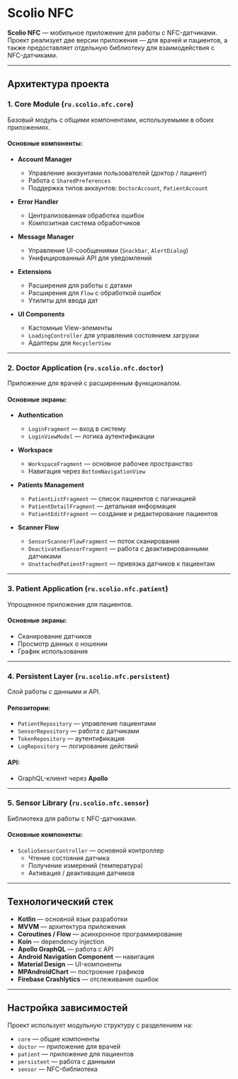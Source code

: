 # Scolio NFC

**Scolio NFC** — мобильное приложение для работы с NFC-датчиками.  
Проект реализует две версии приложения — для врачей и пациентов, а также предоставляет отдельную библиотеку для взаимодействия с NFC-датчиками.

---

## Архитектура проекта

### 1. Core Module (`ru.scolio.nfc.core`)
Базовый модуль с общими компонентами, используемыми в обоих приложениях.

#### Основные компоненты:
- **Account Manager**
  - Управление аккаунтами пользователей (доктор / пациент)
  - Работа с `SharedPreferences`
  - Поддержка типов аккаунтов: `DoctorAccount`, `PatientAccount`

- **Error Handler**
  - Централизованная обработка ошибок
  - Композитная система обработчиков

- **Message Manager**
  - Управление UI-сообщениями (`Snackbar`, `AlertDialog`)
  - Унифицированный API для уведомлений

- **Extensions**
  - Расширения для работы с датами
  - Расширения для `Flow` с обработкой ошибок
  - Утилиты для ввода дат

- **UI Components**
  - Кастомные View-элементы
  - `LoadingController` для управления состоянием загрузки
  - Адаптеры для `RecyclerView`

---

### 2. Doctor Application (`ru.scolio.nfc.doctor`)
Приложение для врачей с расширенным функционалом.

#### Основные экраны:
- **Authentication**
  - `LoginFragment` — вход в систему  
  - `LoginViewModel` — логика аутентификации

- **Workspace**
  - `WorkspaceFragment` — основное рабочее пространство  
  - Навигация через `BottomNavigationView`

- **Patients Management**
  - `PatientListFragment` — список пациентов с пагинацией  
  - `PatientDetailFragment` — детальная информация  
  - `PatientEditFragment` — создание и редактирование пациентов

- **Scanner Flow**
  - `SensorScannerFlowFragment` — поток сканирования  
  - `DeactivatedSensorFragment` — работа с деактивированными датчиками  
  - `UnattachedPatientFragment` — привязка датчиков к пациентам

---

### 3. Patient Application (`ru.scolio.nfc.patient`)
Упрощенное приложение для пациентов.

#### Основные экраны:
- Сканирование датчиков  
- Просмотр данных о ношении  
- График использования  

---

### 4. Persistent Layer (`ru.scolio.nfc.persistent`)
Слой работы с данными и API.

#### Репозитории:
- `PatientRepository` — управление пациентами  
- `SensorRepository` — работа с датчиками  
- `TokenRepository` — аутентификация  
- `LogRepository` — логирование действий  

#### API:
- GraphQL-клиент через **Apollo**

---

### 5. Sensor Library (`ru.scolio.nfc.sensor`)
Библиотека для работы с NFC-датчиками.

#### Основные компоненты:
- `ScolioSensorController` — основной контроллер
  - Чтение состояния датчика  
  - Получение измерений (температура)  
  - Активация / деактивация датчиков  

---

## Технологический стек

- **Kotlin** — основной язык разработки  
- **MVVM** — архитектура приложения  
- **Coroutines / Flow** — асинхронное программирование  
- **Koin** — dependency injection  
- **Apollo GraphQL** — работа с API  
- **Android Navigation Component** — навигация  
- **Material Design** — UI-компоненты  
- **MPAndroidChart** — построение графиков  
- **Firebase Crashlytics** — отслеживание ошибок  

---

## Настройка зависимостей

Проект использует модульную структуру с разделением на:
- `core` — общие компоненты  
- `doctor` — приложение для врачей  
- `patient` — приложение для пациентов  
- `persistent` — работа с данными  
- `sensor` — NFC-библиотека  

